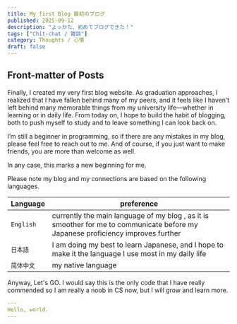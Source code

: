 ```yaml
---
title: My first Blog 最初のブログ
published: 2025-09-12
description: "よっかた、初めてブログできた！"
tags: ["Chit-chat / 雑談"]
category: Thoughts / 心情
draft: false
---
```


## Front-matter of Posts

Finally, I created my very first blog website. As graduation approaches, I realized that I have fallen behind many of my peers, and it feels like I haven’t left behind many memorable things from my university life—whether in learning or in daily life. From today on, I hope to build the habit of blogging, both to push myself to study and to leave something I can look back on.

I’m still a beginner in programming, so if there are any mistakes in my blog, please feel free to reach out to me. And of course, if you just want to make friends, you are more than welcome as well.

In any case, this marks a new beginning for me.

Please note my blog and my connections are based on the following languages.

| Language     | preference                                                                                                                                                                                                 |
|---------------|-------------------------------------------------------------------------------------------------------------------------------------------------------------------------------------------------------------|
| `English`       | currently the main language of my blog , as it is smoother for me to communicate before my Japanese proficiency improves further                                                                                                                                                                          |
| `日本語`   | I am doing my best to learn Japanese, and I hope to make it the language I use most in my daily life                                                                                                                                                                        |
| `简体中文` | my native language                                                                                                        

Anyway, Let's GO. I would say this is the only code that I have really commended so I am really a noob in CS now, but I will grow and learn more.

```yaml
---
Hello, world.
---
```
